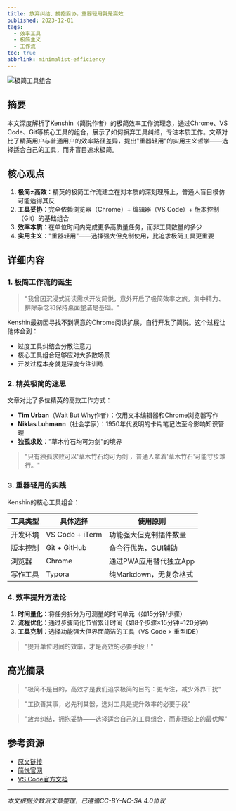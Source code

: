 ```yaml
---
title: 放弃纠结、拥抱妥协，重器轻用就是高效
published: 2023-12-01
tags:
  - 效率工具
  - 极简主义
  - 工作流
toc: true
abbrlink: minimalist-efficiency
---
```


![极简工具组合](image/minimalist_tools.svg)

## 摘要

本文深度解析了Kenshin（简悦作者）的极简效率工作流理念，通过Chrome、VS Code、Git等核心工具的组合，展示了如何摒弃工具纠结，专注本质工作。文章对比了精英用户与普通用户的效率路径差异，提出"重器轻用"的实用主义哲学——选择适合自己的工具，而非盲目追求极简。

## 核心观点

1. **极简≠高效**：精英的极简工作流建立在对本质的深刻理解上，普通人盲目模仿可能适得其反
2. **工具妥协**：完全依赖浏览器（Chrome）+ 编辑器（VS Code）+ 版本控制（Git）的基础组合
3. **效率本质**：在单位时间内完成更多高质量任务，而非工具数量的多少
4. **实用主义**："重器轻用"——选择强大但克制使用，比追求极简工具更重要

## 详细内容

### 1. 极简工作流的诞生

> "我曾因沉浸式阅读需求开发简悦，意外开启了极简效率之旅。集中精力、排除杂念和保持桌面整洁是基础。"

Kenshin最初因寻找不到满意的Chrome阅读扩展，自行开发了简悦。这个过程让他体会到：
- 过度工具纠结会分散注意力
- 核心工具组合足够应对大多数场景
- 开发过程本身就是深度专注训练

### 2. 精英极简的迷思

文章对比了多位精英的高效工作方式：

- **Tim Urban**（Wait But Why作者）：仅用文本编辑器和Chrome浏览器写作
- **Niklas Luhmann**（社会学家）：1950年代发明的卡片笔记法至今影响知识管理
- **独孤求败**："草木竹石均可为剑"的境界

> "只有独孤求败可以'草木竹石均可为剑'，普通人拿着'草木竹石'可能寸步难行。"

### 3. 重器轻用的实践

Kenshin的核心工具组合：

| 工具类型 | 具体选择 | 使用原则 |
|---------|---------|---------|
| 开发环境 | VS Code + iTerm | 功能强大但克制插件数量 |
| 版本控制 | Git + GitHub | 命令行优先，GUI辅助 |
| 浏览器 | Chrome | 通过PWA应用替代独立App |
| 写作工具 | Typora | 纯Markdown，无复杂格式 |

### 4. 效率提升方法论

1. **时间量化**：将任务拆分为可测量的时间单元（如15分钟/步骤）
2. **流程优化**：通过步骤简化节省累计时间（如8个步骤×15分钟=120分钟）
3. **工具克制**：选择功能强大但界面简洁的工具（VS Code > 重型IDE）

> "提升单位时间的效率，才是高效的必要手段！"

## 高光摘录

> "极简不是目的，高效才是我们追求极简的目的：更专注，减少外界干扰"

> "工欲善其事，必先利其器，选对工具是提升效率的必要手段"

> "放弃纠结，拥抱妥协——选择适合自己的工具组合，而非理论上的最优解"

## 参考资源

- [原文链接](https://sspai.com/post/71576)
- [简悦官网](https://simpread.pro/)
- [VS Code官方文档](https://code.visualstudio.com/docs)

---

*本文根据少数派文章整理，已遵循CC-BY-NC-SA 4.0协议*
